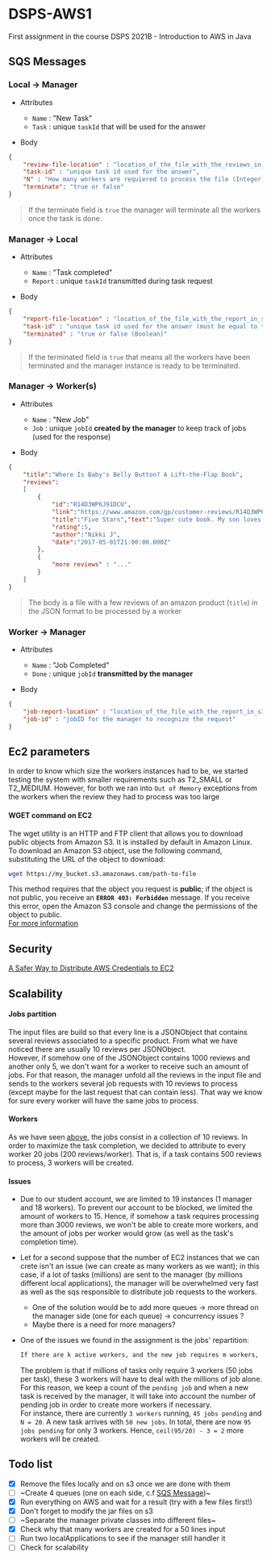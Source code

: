 # DSPS-AWS1
First assignment in the course DSPS 2021B - Introduction to AWS in Java

## SQS Messages

### Local &rarr; Manager
* Attributes
	* `Name` : "New Task"
	* `Task` : unique `taskId` that will be used for the answer

* Body
```json
{
	"review-file-location" : "location_of_the_file_with_the_reviews_in_s3(.txt)",
	"task-id" : "unique task id used for the answer",
	"N" : "How many workers are requiered to process the file (Integer)",
	"terminate": "true or false"
}
```
> If the terminate field is `true` the manager will terminate all the workers once the task is done.

### Manager &rarr; Local
* Attributes
	* `Name` : "Task completed"
	* `Report` : unique `taskId` transmitted during task request

* Body
```json
{
	"report-file-location" : "location_of_the_file_with_the_report_in_s3(.txt)",
	"task-id" : "unique task id used for the answer (must be equal to the one sent during request",
	"terminated" : "true or false (Boolean)"
}
```
> If the terminated field is `true` that means all the workers have been terminated and the manager instance is ready to be terminated.

### Manager &rarr; Worker(s)
* Attributes
	* `Name` : "New Job"
	* `Job` : unique `jobId` __created by the manager__ to keep track of jobs (used for the response)

* Body
```json
{
	"title":"Where Is Baby's Belly Button? A Lift-the-Flap Book",
	"reviews":
	[
		{
			"id":"R14D3WP6J91DCU",
			"link":"https://www.amazon.com/gp/customer-reviews/R14D3WP6J91DCU/ref=cm_cr_arp_d_rvw_ttl?ie=UTF8&ASIN=0689835604",
			"title":"Five Stars","text":"Super cute book. My son loves lifting the flaps.",
			"rating":5,
			"author":"Nikki J",
			"date":"2017-05-01T21:00:00.000Z"
		},
		{
			"more reviews" : "..."
		}
	]
}
```
> The body is a file with a few reviews of an amazon product (`title`) in the JSON format to be processed by a worker

### Worker &rarr; Manager
* Attributes
	* `Name` : "Job Completed"
	* `Done` : unique `jobId` __transmitted by the manager__

* Body
```json
{
	"job-report-location" : "location_of_the_file_with_the_report_in_s3(.txt)",
	"job-id" : "jobID for the manager to recognize the request"
}
```

## Ec2 parameters
In order to know which size the workers instances had to be, we started testing the system with smaller requirements such as T2_SMALL or T2_MEDIUM.
However, for both we ran into `Out of Memory` exceptions from the workers when the review they had to process was too large

#### WGET command on EC2
The wget utility is an HTTP and FTP client that allows you to download public objects from Amazon S3. It is installed by default in Amazon Linux.
To download an Amazon S3 object, use the following command, substituting the URL of the object to download:
```bash 
wget https://my_bucket.s3.amazonaws.com/path-to-file
```  
This method requires that the object you request is __public__; if the object is not public, you receive an __`ERROR 403: Forbidden`__ message. If you receive this error, open the Amazon S3 console and change the permissions of the object to public.  
[For more information](https://docs.aws.amazon.com/AWSEC2/latest/UserGuide/AmazonS3.html)

## Security

[A Safer Way to Distribute AWS Credentials to EC2](https://aws.amazon.com/fr/blogs/security/a-safer-way-to-distribute-aws-credentials-to-ec2/)

## Scalability

#### Jobs partition
The input files are build so that every line is a JSONObject that contains several reviews associated to a specific product.
From what we have noticed there are usually 10 reviews per JSONObject.  
However, if somehow one of the JSONObject contains 1000 reviews and another only 5, we don't want for a worker to receive
such an amount of jobs. For that reason, the manager unfold all the reviews in the input file and sends to the workers several
job requests with 10 reviews to process (except maybe for the last request that can contain less). That way we know for sure
every worker will have the same jobs to process.

#### Workers
As we have seen [above](#jobs-partition), the jobs consist in a collection of 10 reviews. In order to maximize the task completion,
we decided to attribute to every worker 20 jobs (200 reviews/worker). That is, if a task contains 500 reviews to process,
3 workers will be created.

#### Issues

* Due to our student account, we are limited to 19 instances (1 manager and 18 workers). To prevent our account to be blocked,
  we limited the amount of workers to 15.  Hence, if somehow a task requires processing more than 3000 reviews, we won't be able
  to create more workers, and the amount of jobs per worker would grow (as well as the task's completion time).


* Let for a second suppose that the number of EC2 instances that we can crete isn't an issue (we can create as many workers
  as we want); in this case, if a lot of tasks (millions) are sent to the manager (by millions different local applications), the
  manager will be overwhelmed very fast as well as the sqs responsible to distribute job requests to the workers.

	* One of the solution would be to add more queues &rarr; more thread on the manager side (one for each queue) &rarr; concurrency issues ?
	* Maybe there is a need for more managers?


* One of the issues we found in the assignment is the jobs' repartition:
  ```txt
  If there are k active workers, and the new job requires m workers, then the manager should create m-k new workers, if possible."
  ```  
  The problem is that if millions of tasks only require 3 workers (50 jobs per task), these 3 workers will have to deal with 
  the millions of job alone. For this reason, we keep a count of the `pending job` and when a new task is received
  by the manager, it will take into account the number of pending job in order to create more workers if necessary.  
  For instance, there are currently `3 workers` running, `45 jobs pending` and `N = 20`. A new task arrives with `50 new jobs`. In total,
  there are now `95 jobs pending` for only 3 workers. Hence, `ceil(95/20) - 3 = 2` more workers will be created.

## Todo list
- [x] Remove the files locally and on s3 once we are done with them
- [ ] ~Create 4 queues (one on each side, c.f [SQS Message](#sqs-messages))~
- [x] Run everything on AWS and wait for a result (try with a few files first!)
- [x] Don't forget to modify the jar files on s3
- [ ] ~Separate the manager private classes into different files~
- [x] Check why that many workers are created for a 50 lines input
- [ ] Run two localApplications to see if the manager still handler it
- [ ] Check for scalability 
